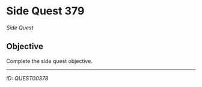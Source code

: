 # Side Quest 379

*Side Quest*

## Objective
Complete the side quest objective.

---
*ID: QUEST00378*